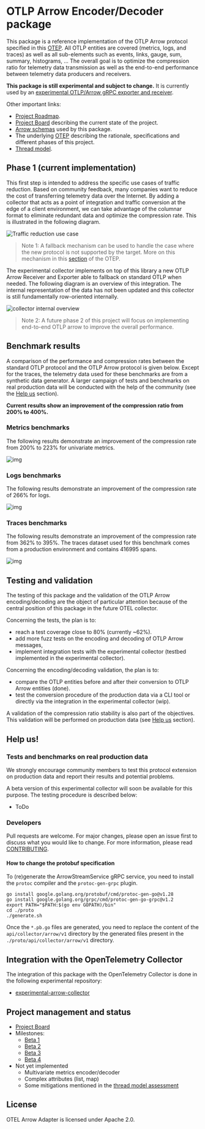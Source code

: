 # OTLP Arrow Encoder/Decoder package

This package is a reference implementation of the OTLP Arrow protocol specified in this [OTEP](https://github.com/lquerel/oteps/blob/main/text/0156-columnar-encoding.md).
All OTLP entities are covered (metrics, logs, and traces) as well as all sub-elements such as events, links, gauge, sum, 
summary, histograms, ... The overall goal is to optimize the compression ratio for telemetry data transmission as well 
as the end-to-end performance between telemetry data producers and receivers.

**This package is still experimental and subject to change.** It is currently used by an [experimental OTLP/Arrow gRPC 
exporter and receiver](https://github.com/open-telemetry/experimental-arrow-collector).

Other important links:
- [Project Roadmap](https://github.com/f5/otel-arrow-adapter/milestones?direction=asc&sort=due_date&state=open).
- [Project Board](https://github.com/orgs/f5/projects/1/views/2) describing the current state of the project.
- [Arrow schemas](docs/arrow_schema.md) used by this package.
- The underlying [OTEP](https://github.com/lquerel/oteps/blob/main/text/0156-columnar-encoding.md) describing the 
rationale, specifications and different phases of this project.
- [Thread model](docs/thread_model_assessment.md).

## Phase 1 (current implementation)

This first step is intended to address the specific use cases of traffic reduction. Based on community feedback, many
companies want to reduce the cost of transferring telemetry data over the Internet. By adding a collector that acts as
a point of integration and traffic conversion at the edge of a client environment, we can take advantage of the columnar
format to eliminate redundant data and optimize the compression rate. This is illustrated in the following diagram.

![Traffic reduction use case](docs/img/traffic_reduction_use_case.png)

> Note 1: A fallback mechanism can be used to handle the case where the new protocol is not supported by the target. 
> More on this mechanism in this [section](https://github.com/lquerel/oteps/blob/main/text/0156-columnar-encoding.md#protocol-extension-and-fallback-mechanism) of the OTEP. 

The experimental collector implements on top of this library a new OTLP Arrow Receiver and Exporter able to fallback on
standard OTLP when needed. The following diagram is an overview of this integration. The internal representation of the
data has not been updated and this collector is still fundamentally row-oriented internally.

![collector internal overview](docs/img/collector_internal_overview.png)

> Note 2: A future phase 2 of this project will focus on implementing end-to-end OTLP arrow to improve the overall
> performance.

## Benchmark results

A comparison of the performance and compression rates between the standard OTLP protocol and the OTLP Arrow protocol is
given below. Except for the traces, the telemetry data used for these benchmarks are from a synthetic data generator.
A larger campaign of tests and benchmarks on real production data will be conducted with the help of the community
(see the [Help us](#tests-and-benchmarks-on-real-production-data) section).

**Current results show an improvement of the compression ratio from 200% to 400%.**

### Metrics benchmarks

The following results demonstrate an improvement of the compression rate from 200% to 223% for univariate metrics. 

![img](docs/img/benchmark_metrics.png)

### Logs benchmarks

The following results demonstrate an improvement of the compression rate of 266% for logs.

![img](docs/img/benchmark_logs.png)

### Traces benchmarks

The following results demonstrate an improvement of the compression rate from 362% to 395%. The traces dataset used for
this benchmark comes from a production environment and contains 416995 spans.

![img](docs/img/benchmark_traces.png)

## Testing and validation

The testing of this package and the validation of the OTLP Arrow encoding/decoding are the object of particular 
attention because of the central position of this package in the future OTEL collector.

Concerning the tests, the plan is to:
- reach a test coverage close to 80% (currently ~62%).
- add more fuzz tests on the encoding and decoding of OTLP Arrow messages,
- implement integration tests with the experimental collector (testbed implemented in the experimental collector).

Concerning the encoding/decoding validation, the plan is to:
- compare the OTLP entities before and after their conversion to OTLP Arrow entities (done).
- test the conversion procedure of the production data via a CLI tool or directly via the integration in the 
experimental collector (wip).

A validation of the compression ratio stability is also part of the objectives. This validation will be performed on
production data (see [Help us](#tests-and-benchmarks-on-real-production-data) section).

## Help us!

### Tests and benchmarks on real production data

We strongly encourage community members to test this protocol extension on production data and report their results and
potential problems.

A beta version of this experimental collector will soon be available for this purpose. The testing procedure is described below:
- ToDo

### Developers

Pull requests are welcome. For major changes, please open an issue
first to discuss what you would like to change. For more information, please
read [CONTRIBUTING](CONTRIBUTING.md).

#### How to change the protobuf specification

To (re)generate the ArrowStreamService gRPC service, you need to install the `protoc` compiler and the `protoc-gen-grpc` plugin.
```shell
go install google.golang.org/protobuf/cmd/protoc-gen-go@v1.28
go install google.golang.org/grpc/cmd/protoc-gen-go-grpc@v1.2
export PATH="$PATH:$(go env GOPATH)/bin"
cd ./proto
./generate.sh
```
Once the `*.pb.go` files are generated, you need to replace the content of the `api/collector/arrow/v1` directory by the
generated files present in the `./proto/api/collector/arrow/v1` directory.

## Integration with the OpenTelemetry Collector

The integration of this package with the OpenTelemetry Collector is done in the following experimental repository:
* [experimental-arrow-collector](https://github.com/open-telemetry/experimental-arrow-collector)

## Project management and status

- [Project Board](https://github.com/orgs/f5/projects/1/views/2)
- Milestones:
  - [Beta 1](https://github.com/f5/otel-arrow-adapter/milestone/1)
  - [Beta 2](https://github.com/f5/otel-arrow-adapter/milestone/2)
  - [Beta 3](https://github.com/f5/otel-arrow-adapter/milestone/3)
  - [Beta 4](https://github.com/f5/otel-arrow-adapter/milestone/4)
- Not yet implemented
  - Multivariate metrics encoder/decoder
  - Complex attributes (list, map)
  - Some mitigations mentioned in the [thread model assessment](docs/thread_model_assessment.md)

## License

OTEL Arrow Adapter is licensed under Apache 2.0.
